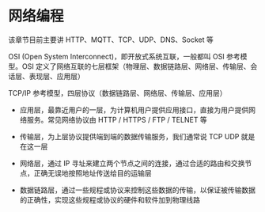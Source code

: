# 网络编程

该章节目前主要讲 HTTP、MQTT、TCP、UDP、DNS、Socket 等

OSI (Open System Interconnect)，即开放式系统互联，一般都叫 OSI 参考模型。OSI 定义了网络互联的七层框架（物理层、数据链路层、网络层、传输层、会话层、表现层、应用层）

TCP/IP 参考模型，四层协议（数据链路层、网络层、传输层、应用层）

- 应用层，最靠近用户的一层，为计算机用户提供应用接口，直接为用户提供网络服务。常见网络协议由 HTTP / HTTPS / FTP / TELNET 等

- 传输层，为上层协议提供端到端的数据传输服务，我们通常说 TCP UDP 就是在这一层

- 网络层，通过 IP 寻址来建立两个节点之间的连接，通过合适的路由和交换节点，正确无误地按照地址传送给目的运输层

- 数据链路层，通过一些规程或协议来控制这些数据的传输，以保证被传输数据的正确性，实现这些规程或协议的硬件和软件加到物理线路
